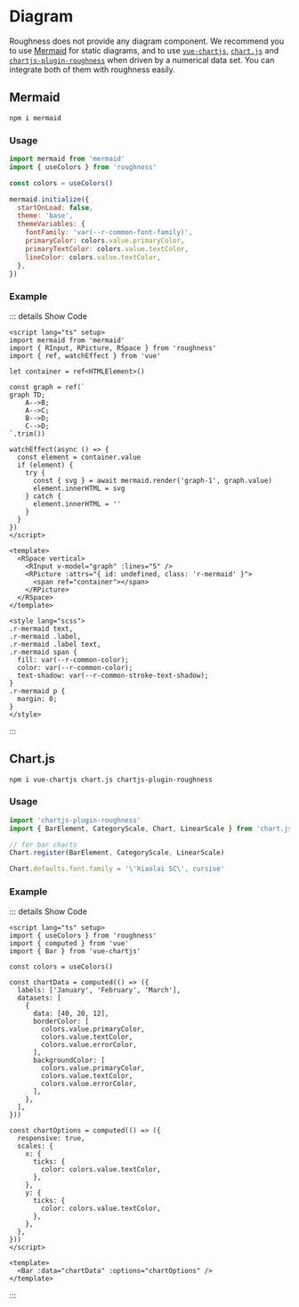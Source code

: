 <script lang="ts" setup>
import 'chartjs-plugin-roughness'
import { BarElement, CategoryScale, Chart, LinearScale } from 'chart.js'
import mermaid from 'mermaid'
import { RInput, RPicture, RSpace, useColors } from 'roughness'
import { computed, ref, watchEffect } from 'vue'
import { Bar } from 'vue-chartjs'

Chart.register(BarElement, CategoryScale, LinearScale)

Chart.defaults.font.family = '\'Xiaolai SC\', cursive'

const colors = useColors()

mermaid.initialize({
  startOnLoad: false,
  theme: 'base',
  themeVariables: {
    fontFamily: 'var(--r-common-font-family)',
    primaryColor: colors.value.primaryColor,
    primaryTextColor: colors.value.textColor,
    lineColor: colors.value.textColor,
  },
})

let container = ref<HTMLElement>()

const graph = ref(`
graph TD;
    A-->B;
    A-->C;
    B-->D;
    C-->D;
`.trim())

watchEffect(async () => {
  const element = container.value
  if (element) {
    try {
      const { svg } = await mermaid.render('graph-1', graph.value)
      element.innerHTML = svg
    } catch {
      element.innerHTML = ''
    }
  }
})

const chartData = computed(() => ({
  labels: ['January', 'February', 'March'],
  datasets: [
    {
      data: [40, 20, 12],
      borderColor: [
        colors.value.primaryColor,
        colors.value.textColor,
        colors.value.errorColor,
      ],
      backgroundColor: [
        colors.value.primaryColor,
        colors.value.textColor,
        colors.value.errorColor,
      ],
    },
  ],
}))

const chartOptions = computed(() => ({
  responsive: true,
  scales: {
    x: {
      ticks: {
        color: colors.value.textColor,
      },
    },
    y: {
      ticks: {
        color: colors.value.textColor,
      },
    },
  },
}))
</script>

# Diagram

Roughness does not provide any diagram component. We recommend you to use [Mermaid](https://mermaid.js.org/) for static diagrams, and to use [`vue-chartjs`](https://vue-chartjs.org/), [`chart.js`](https://www.chartjs.org/) and [`chartjs-plugin-roughness`](https://www.npmjs.com/package/chartjs-plugin-roughness) when driven by a numerical data set. You can integrate both of them with roughness easily.

## Mermaid

```shell
npm i mermaid
```

### Usage

```js
import mermaid from 'mermaid'
import { useColors } from 'roughness'

const colors = useColors()

mermaid.initialize({
  startOnLoad: false,
  theme: 'base',
  themeVariables: {
    fontFamily: 'var(--r-common-font-family)',
    primaryColor: colors.value.primaryColor,
    primaryTextColor: colors.value.textColor,
    lineColor: colors.value.textColor,
  },
})
```

### Example

::: details Show Code

```vue
<script lang="ts" setup>
import mermaid from 'mermaid'
import { RInput, RPicture, RSpace } from 'roughness'
import { ref, watchEffect } from 'vue'

let container = ref<HTMLElement>()

const graph = ref(`
graph TD;
    A-->B;
    A-->C;
    B-->D;
    C-->D;
`.trim())

watchEffect(async () => {
  const element = container.value
  if (element) {
    try {
      const { svg } = await mermaid.render('graph-1', graph.value)
      element.innerHTML = svg
    } catch {
      element.innerHTML = ''
    }
  }
})
</script>

<template>
  <RSpace vertical>
    <RInput v-model="graph" :lines="5" />
    <RPicture :attrs="{ id: undefined, class: 'r-mermaid' }">
      <span ref="container"></span>
    </RPicture>
  </RSpace>
</template>

<style lang="scss">
.r-mermaid text,
.r-mermaid .label,
.r-mermaid .label text,
.r-mermaid span {
  fill: var(--r-common-color);
  color: var(--r-common-color);
  text-shadow: var(--r-common-stroke-text-shadow);
}
.r-mermaid p {
  margin: 0;
}
</style>
```

:::

<RSpace vertical>
  <RInput v-model="graph" :lines="5" />
  <RPicture :attrs="{ id: undefined, class: 'r-mermaid' }">
    <span ref="container"></span>
  </RPicture>
</RSpace>

<style lang="scss">
.r-mermaid text,
.r-mermaid .label,
.r-mermaid .label text,
.r-mermaid span {
  fill: var(--r-common-color);
  color: var(--r-common-color);
  text-shadow: var(--r-common-stroke-text-shadow);
}
.r-mermaid p {
  margin: 0;
}
</style>

## Chart.js

```shell
npm i vue-chartjs chart.js chartjs-plugin-roughness
```

### Usage

```js
import 'chartjs-plugin-roughness'
import { BarElement, CategoryScale, Chart, LinearScale } from 'chart.js'

// for bar charts
Chart.register(BarElement, CategoryScale, LinearScale)

Chart.defaults.font.family = '\'Xiaolai SC\', cursive'
```

### Example

::: details Show Code

```vue
<script lang="ts" setup>
import { useColors } from 'roughness'
import { computed } from 'vue'
import { Bar } from 'vue-chartjs'

const colors = useColors()

const chartData = computed(() => ({
  labels: ['January', 'February', 'March'],
  datasets: [
    {
      data: [40, 20, 12],
      borderColor: [
        colors.value.primaryColor,
        colors.value.textColor,
        colors.value.errorColor,
      ],
      backgroundColor: [
        colors.value.primaryColor,
        colors.value.textColor,
        colors.value.errorColor,
      ],
    },
  ],
}))

const chartOptions = computed(() => ({
  responsive: true,
  scales: {
    x: {
      ticks: {
        color: colors.value.textColor,
      },
    },
    y: {
      ticks: {
        color: colors.value.textColor,
      },
    },
  },
}))
</script>

<template>
  <Bar :data="chartData" :options="chartOptions" />
</template>
```

:::

<Bar :data="chartData" :options="chartOptions" />
